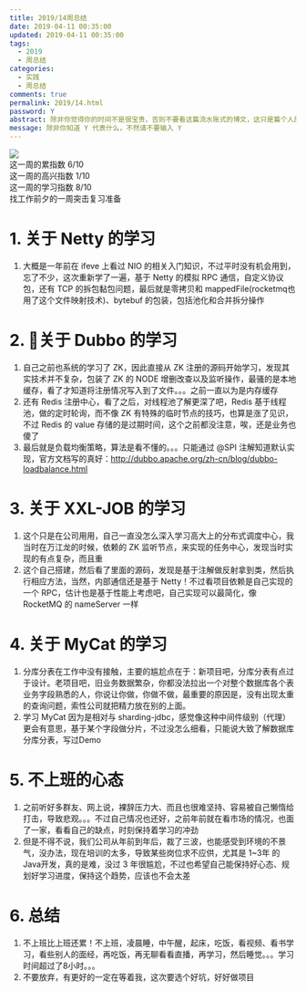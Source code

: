 ```yaml
---
title: 2019/14周总结
date: 2019-04-11 00:35:00
updated: 2019-04-11 00:35:00
tags:
  - 2019
  - 周总结
categories: 
  - 实践
  - 周总结
comments: true
permalink: 2019/14.html  
password: Y
abstract: 除非你觉得你的时间不是很宝贵，否则不要看这篇流水账式的博文，这只是篇个人的工作的学习一个总计而已，没有包含任何的技术细节
message: 除非你知道 Y 代表什么，不然请不要输入 Y
---
```


![][0]  
这一周的累指数 6/10  
这一周的高兴指数 1/10   
这一周的学习指数 8/10  
找工作前夕的一周突击复习准备

<!--more-->

# 1. 关于 Netty 的学习

1. 大概是一年前在 ifeve 上看过 NIO 的相关入门知识，不过平时没有机会用到，忘了不少，这次重新学了一遍，基于 Netty 的模拟 RPC 通信，自定义协议包，还有 TCP 的拆包黏包问题，最后就是零拷贝和 mappedFile(rocketmq也用了这个文件映射技术)、bytebuf 的包装，包括池化和合并拆分操作  

# 2. 关于 Dubbo 的学习

1. 自己之前也系统的学习了 ZK，因此直接从 ZK 注册的源码开始学习，发现其实技术并不复杂，包装了 ZK 的 NODE 增删改查以及监听操作，最骚的是本地缓存，看了才知道将注册情况写入到了文件。。。之前一直以为是内存缓存  
2. 还有 Redis 注册中心，看了之后，对线程池了解更深了吧，Redis 基于线程池，做的定时轮询，而不像 ZK 有特殊的临时节点的技巧，也算是涨了见识，不过 Redis 的 value 存储的是过期时间，这个之前都没注意，唉，还是业务也傻了
3. 最后就是负载均衡策略，算法是看不懂的。。。只能通过 @SPI 注解知道默认实现，官方文档写的真好：http://dubbo.apache.org/zh-cn/blog/dubbo-loadbalance.html

# 3. 关于 XXL-JOB 的学习

1. 这个只是在公司用用，自己一直没怎么深入学习高大上的分布式调度中心，我当时在万江龙的时候，依赖的 ZK 监听节点，来实现的任务中心，发现当时实现的有点复杂，而且重  
2. 这个自己搭建，然后看了里面的源码，发现是基于注解做反射拿到类，然后执行相应方法，当然，内部通信还是基于 Netty！不过看项目依赖是自己实现的一个 RPC，估计也是基于性能上考虑吧，自己实现可以最简化，像 RocketMQ 的 nameServer 一样

# 4. 关于 MyCat 的学习

1. 分库分表在工作中没有接触，主要的尴尬点在于：新项目吧，分库分表有点过于设计。老项目吧，旧业务数据繁杂，你都没法拉出一个对整个数据库各个表业务字段熟悉的人，你说让你做，你做不做，最重要的原因是，没有出现太重的查询问题，索性公司就把精力放在别的上面。
2. 学习 MyCat 因为是相对与 sharding-jdbc，感觉像这种中间件级别（代理）更会有意思，基于某个字段做分片，不过没怎么细看，只能说大致了解数据库分库分表，写过Demo

# 5. 不上班的心态

1. 之前听好多群友、网上说，裸辞压力大、而且也很难坚持、容易被自己懒惰给打击，导致悲观。。。不过自己情况也还好，之前年前就在看市场的情况，也面了一家，看看自己的缺点，时刻保持着学习的冲劲  
2. 但是不得不说，我们公司从年前到年后，裁了三波，也能感受到环境的不景气，没办法，现在培训的太多，导致某些岗位求不应供，尤其是 1~3年 的 Java开发，真的是难，没过 3 年很尴尬，不过也希望自己能保持好心态、规划好学习进度，保持这个趋势，应该也不会太差  
  
# 6. 总结

1. 不上班比上班还累！不上班，凌晨睡，中午醒，起床，吃饭，看视频、看书学习，看些别人的面经，再吃饭，再无聊看看直播，再学习，然后睡觉。。。学习时间超过了8小时。。。
2. 不要放弃，有更好的一定在等着我，这次要选个好坑，好好做项目

[0]: https://leran2deeplearnjavawebtech.oss-cn-beijing.aliyuncs.com/background/2019-04-08%E8%8A%92%E7%9D%80%E4%BC%98%E7%A7%80.jpg